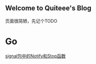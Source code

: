 ## Welcome to Quiteee's Blog

页面很简陋，先记个TODO

# Go 
[signal包中的Notify和Stop函数](https://quiteee.github.io/go/signal)